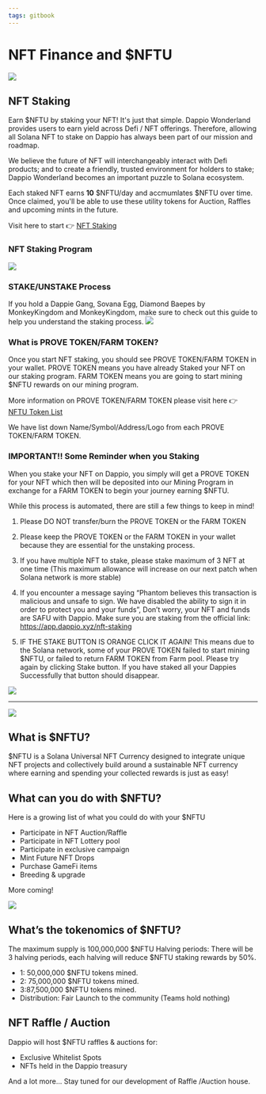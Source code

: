 ```yaml
---
tags: gitbook
---
```


# NFT Finance and $NFTU
![](https://hackmd.io/_uploads/S1KDFIAw9.png)

## NFT Staking


Earn $NFTU by staking your NFT! It's just that simple. Dappio Wonderland provides users to earn yield across Defi / NFT offerings. Therefore, allowing all Solana NFT to stake on Dappio has always been part of our mission and roadmap.

We believe the future of NFT will interchangeably interact with Defi products; and to create a friendly, trusted environment for holders to stake; Dappio Wonderland becomes an important puzzle to Solana ecosystem.

Each staked NFT earns **10** $NFTU/day and accmumlates $NFTU over time. Once claimed, you'll be able to use these utility tokens for Auction, Raffles and upcoming mints in the future. 

Visit here to start 👉 [NFT Staking](https://app.dappio.xyz/nft-staking) 



### NFT Staking Program
![](https://hackmd.io/_uploads/B1JnNovu5.png)

### STAKE/UNSTAKE Process
If you hold a Dappie Gang, Sovana Egg, Diamond Baepes by MonkeyKingdom and MonkeyKingdom, make sure to check out this guide to help you understand the staking process.
![](https://hackmd.io/_uploads/Sk24Hjv_c.png)



### What is PROVE TOKEN/FARM TOKEN?
Once you start NFT staking, you should see PROVE TOKEN/FARM TOKEN in your wallet. PROVE TOKEN means you have already Staked your NFT on our staking program. FARM TOKEN means you are going to start mining $NFTU rewards on our mining program.

More information on PROVE TOKEN/FARM TOKEN please visit here  👉 [NFTU Token List](https://hackmd.io/HlL1PuY1TSeR2ppA3RGVew)

We have list down Name/Symbol/Address/Logo from each PROVE TOKEN/FARM TOKEN.

### IMPORTANT!! Some Reminder when you Staking
When you stake your NFT on Dappio, you simply will get a PROVE TOKEN for your NFT which then will be deposited into our Mining Program in exchange for a FARM TOKEN to begin your journey earning $NFTU.

While this process is automated, there are still a few things to keep in mind!

1. Please DO NOT transfer/burn the PROVE TOKEN or the FARM TOKEN

2. Please keep the PROVE TOKEN or the FARM TOKEN in your wallet because they are essential for the unstaking process.

3. If you have multiple NFT to stake, please stake maximum of 3 NFT at one time (This maximum allowance will increase on our next patch when Solana network is more stable)

4. If you encounter a message saying “Phantom believes this transaction is malicious and unsafe to sign. We have disabled the ability to sign it in order to protect you and your funds”, Don’t worry, your NFT and funds are SAFU with Dappio. Make sure you are staking from the official link: https://app.dappio.xyz/nft-staking

5. IF THE STAKE BUTTON IS ORANGE CLICK IT AGAIN! This means due to the Solana network, some of your PROVE TOKEN failed to start mining $NFTU, or failed to return FARM TOKEN from Farm pool. Please try again by clicking Stake button. If you have staked all your Dappies Successfully that button should disappear.

![](https://hackmd.io/_uploads/HyFiIiw_c.png)



---


![](https://hackmd.io/_uploads/HydmPiDO9.png)

## What is $NFTU?


$NFTU is a Solana Universal NFT Currency designed to integrate unique NFT projects and collectively build around a sustainable NFT currency where earning and spending your collected rewards is just as easy!

## What can you do with $NFTU?

Here is a growing list of what you could do with your $NFTU
- Participate in NFT Auction/Raffle
- Participate in NFT Lottery pool
- Participate in exclusive campaign
- Mint Future NFT Drops
- Purchase GameFi items
- Breeding & upgrade

More coming!

![](https://hackmd.io/_uploads/SJ82teFI9.png)

## What’s the tokenomics of $NFTU?

The maximum supply is 100,000,000 $NFTU
Halving periods: There will be 3 halving periods, each halving will reduce $NFTU staking rewards by 50%.
- 1: 50,000,000 $NFTU tokens mined. 
- 2: 75,000,000 $NFTU tokens mined. 
- 3:87,500,000 $NFTU tokens mined. 
- Distribution: Fair Launch to the community (Teams hold nothing)

## NFT Raffle / Auction 

Dappio will host $NFTU raffles & auctions for:
- Exclusive Whitelist Spots
- NFTs held in the Dappio treasury

And a lot more...
Stay tuned for our development of Raffle /Auction house.
